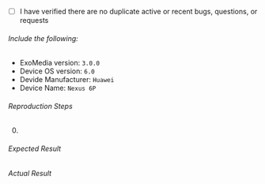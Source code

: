 - [ ] I have verified there are no duplicate active or recent bugs, questions, or requests

###### Include the following:
 - ExoMedia version: `3.0.0`
 - Device OS version: `6.0`
 - Devide Manufacturer: `Huawei`
 - Device Name: `Nexus 6P`

###### Reproduction Steps
 0.

###### Expected Result

###### Actual Result